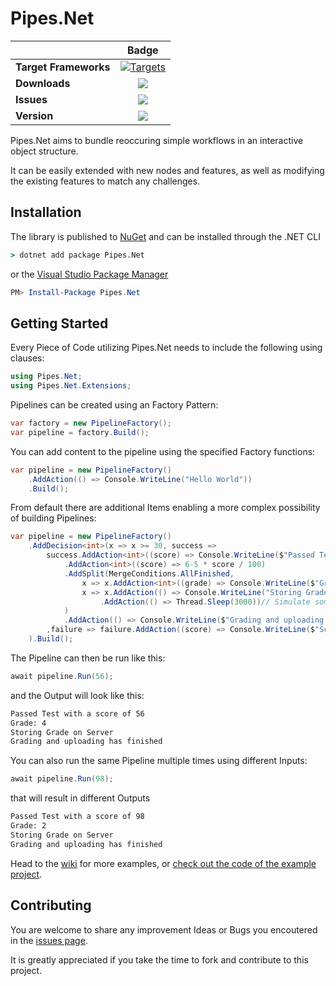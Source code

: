 # Pipes.Net

||Badge|
|------|:------:|
|**Target Frameworks**|[![Targets](https://img.shields.io/badge/.NET%20-7-green.svg)](https://learn.microsoft.com/en-us/dotnet/core/introduction)|
|**Downloads**|[![](https://img.shields.io/nuget/dt/Pipes.Net.svg)](https://www.nuget.org/packages/Pipes.Net/)|
|**Issues**|[![](https://img.shields.io/github/issues/playunits/Pipes.Net.svg)](https://github.com/playunits/Pipes.Net/issues)|
|**Version**|[![](https://img.shields.io/nuget/v/Pipes.Net.svg)](https://www.nuget.org/packages/Pipes.Net/)|

Pipes.Net aims to bundle reoccuring simple workflows in an interactive object structure.

It can be easily extended with new nodes and features, as well as modifying the existing features to match any challenges.


## Installation

The library is published to [NuGet](https://www.nuget.org/packages/Pipes.Net/0.1.0) and can be installed through the .NET CLI

```bat
> dotnet add package Pipes.Net
```

or the [Visual Studio Package Manager](http://docs.nuget.org/docs/start-here/using-the-package-manager-console)

```powershell
PM> Install-Package Pipes.Net
```

## Getting Started

Every Piece of Code utilizing Pipes.Net needs to include the following using clauses:

```csharp
using Pipes.Net;
using Pipes.Net.Extensions;
```

Pipelines can be created using an Factory Pattern:

```csharp
var factory = new PipelineFactory();
var pipeline = factory.Build();
```

You can add content to the pipeline using the specified Factory functions:

```csharp
var pipeline = new PipelineFactory()
    .AddAction(() => Console.WriteLine("Hello World"))
    .Build();
```

From default there are additional Items enabling a more complex possibility of building Pipelines:

```csharp
var pipeline = new PipelineFactory()
    .AddDecision<int>(x => x >= 30, success => 
        success.AddAction<int>((score) => Console.WriteLine($"Passed Test with a score of {score}"))
            .AddAction<int>((score) => 6-5 * score / 100)
            .AddSplit(MergeConditions.AllFinished,
                x => x.AddAction<int>((grade) => Console.WriteLine($"Grade: {grade}")),
                x => x.AddAction(() => Console.WriteLine("Storing Grade on Server"))
                    .AddAction(() => Thread.Sleep(3000))// Simulate some sort of Time consuming Action                    
            )
            .AddAction(() => Console.WriteLine($"Grading and uploading has finished"))
        ,failure => failure.AddAction((score) => Console.WriteLine($"Score of {score} does not qualify as a passing score"))
    ).Build();      
```

The Pipeline can then be run like this:

```csharp
await pipeline.Run(56);
```

and the Output will look like this:

```bat
Passed Test with a score of 56
Grade: 4
Storing Grade on Server
Grading and uploading has finished
```

You can also run the same Pipeline multiple times using different Inputs:

```csharp
await pipeline.Run(98);
```

that will result in different Outputs

```bat
Passed Test with a score of 98
Grade: 2
Storing Grade on Server
Grading and uploading has finished
```

Head to the [wiki](https://github.com/playunits/Pipes.Net/wiki) for more examples, or [check out the code of the example project](https://github.com/playunits/Pipes.Net/tree/master/src/Pipes.Net.Example).

## Contributing
You are welcome to share any improvement Ideas or Bugs you encoutered in the [issues page](https://github.com/playunits/Pipes.Net/issues/new).

It is greatly appreciated if you take the time to fork and contribute to this project.